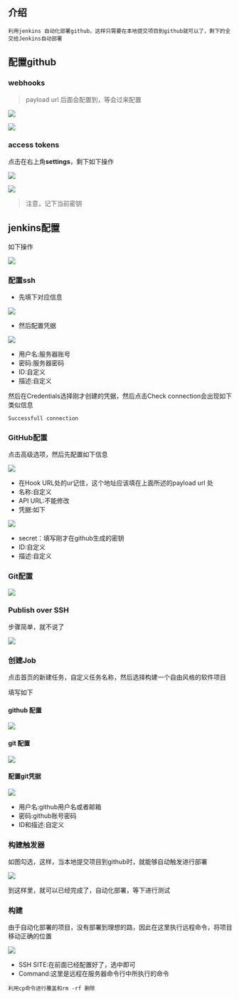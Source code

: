 ## 介绍

```
利用jenkins 自动化部署github，这样只需要在本地提交项目到github就可以了，剩下的全交给Jenkins自动部署
```

## 配置github

### webhooks

> payload url 后面会配置到，等会过来配置

![](https://cdn.jsdelivr.net/gh/TheFoxFairy/notebook-picgo@master/img/20200922225943.png)

![](https://cdn.jsdelivr.net/gh/TheFoxFairy/notebook-picgo@master/img/20200922225944.png)

### 

### access tokens

点击在右上角**settings**，剩下如下操作

![](https://cdn.jsdelivr.net/gh/TheFoxFairy/notebook-picgo@master/img/20200922225945.png)

![](https://cdn.jsdelivr.net/gh/TheFoxFairy/notebook-picgo@master/img/20200922225946.png)

> 注意，记下当前密钥

## jenkins配置

如下操作

![](https://cdn.jsdelivr.net/gh/TheFoxFairy/notebook-picgo@master/img/20200922225947.png)

### 配置ssh

* 先填下对应信息

![](https://cdn.jsdelivr.net/gh/TheFoxFairy/notebook-picgo@master/img/20200922225948.png)

* 然后配置凭据

![](https://cdn.jsdelivr.net/gh/TheFoxFairy/notebook-picgo@master/img/20200922225949.png)

* 用户名:服务器账号
* 密码:服务器密码
* ID:自定义
* 描述:自定义

然后在Credentials选择刚才创建的凭据，然后点击Check connection会出现如下类似信息

```
Successfull connection
```

### GitHub配置

点击高级选项，然后先配置如下信息

![](https://cdn.jsdelivr.net/gh/TheFoxFairy/notebook-picgo@master/img/20200922225950.png)

* 在Hook URL处的ur记住，这个地址应该填在上面所述的payload url 处
* 名称:自定义
* API URL:不能修改
* 凭据:如下

![](https://cdn.jsdelivr.net/gh/TheFoxFairy/notebook-picgo@master/img/20200922225951.png)

* secret：填写刚才在github生成的密钥
* ID:自定义
* 描述:自定义

### Git配置

![](https://cdn.jsdelivr.net/gh/TheFoxFairy/notebook-picgo@master/img/20200922225952.png)

### 

### Publish over SSH

步骤简单，就不说了

![](https://cdn.jsdelivr.net/gh/TheFoxFairy/notebook-picgo@master/img/20200922225953.png)

### 创建Job

点击首页的新建任务，自定义任务名称，然后选择构建一个自由风格的软件项目

填写如下

#### github 配置

![](https://cdn.jsdelivr.net/gh/TheFoxFairy/notebook-picgo@master/img/20200922225954.png)

#### git 配置

![](https://cdn.jsdelivr.net/gh/TheFoxFairy/notebook-picgo@master/img/20200922225955.png)

#### 配置git凭据

![](https://cdn.jsdelivr.net/gh/TheFoxFairy/notebook-picgo@master/img/20200922225956.png)

* 用户名:github用户名或者邮箱
* 密码:github账号密码
* ID和描述:自定义

### 构建触发器

如图勾选，这样，当本地提交项目到github时，就能够自动触发进行部署

![](https://cdn.jsdelivr.net/gh/TheFoxFairy/notebook-picgo@master/img/20200922225957.png)

到这样里，就可以已经完成了，自动化部署，等下进行测试

### 构建

由于自动化部署的项目，没有部署到理想的路，因此在这里执行远程命令，将项目移动正确的位置

![](https://cdn.jsdelivr.net/gh/TheFoxFairy/notebook-picgo@master/img/20200922225958.png)

* SSH SITE:在前面已经配置好了，选中即可
* Command:这里是远程在服务器命令行中所执行的命令

```
利用cp命令进行覆盖和rm -rf 删除
```



